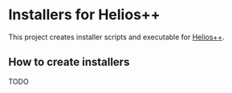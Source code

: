 # Installers for Helios++

This project creates installer scripts and executable for [Helios++](https://github.com/3dgeo-heidelberg/helios).

## How to create installers

TODO
